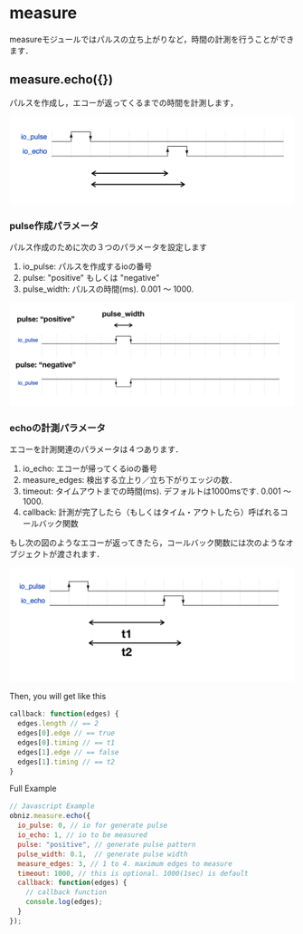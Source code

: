 # measure
measureモジュールではパルスの立ち上がりなど，時間の計測を行うことができます．

## measure.echo({})

パルスを作成し，エコーが返ってくるまでの時間を計測します，

![](./images/measure.png)


### pulse作成パラメータ
パルス作成のために次の３つのパラメータを設定します

1. io_pulse: パルスを作成するioの番号
2. pulse: "positive" もしくは "negative"
3. pulse_width: パルスの時間(ms). 0.001 〜 1000.

![](./images/measure_posneg.png)

### echoの計測パラメータ
エコーを計測関連のパラメータは４つあります．

1. io_echo: エコーが帰ってくるioの番号
2. measure_edges: 検出する立上り／立ち下がりエッジの数．
3. timeout: タイムアウトまでの時間(ms). デフォルトは1000msです. 0.001 〜 1000.
4. callback: 計測が完了したら（もしくはタイム・アウトしたら）呼ばれるコールバック関数

もし次の図のようなエコーが返ってきたら，コールバック関数には次のようなオブジェクトが渡されます．

![](./images/measure_response.png)

Then, you will get like this
```javascript
callback: function(edges) {
  edges.length // == 2
  edges[0].edge // == true
  edges[0].timing // == t1
  edges[1].edge // == false
  edges[1].timing // == t2
}
```

Full Example

```javascript
// Javascript Example
obniz.measure.echo({
  io_pulse: 0, // io for generate pulse
  io_echo: 1, // io to be measured
  pulse: "positive", // generate pulse pattern
  pulse_width: 0.1,  // generate pulse width
  measure_edges: 3, // 1 to 4. maximum edges to measure
  timeout: 1000, // this is optional. 1000(1sec) is default
  callback: function(edges) {
    // callback function
    console.log(edges);
  }
});
```
